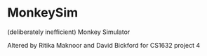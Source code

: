 # MonkeySim
(deliberately inefficient) Monkey Simulator

Altered by Ritika Maknoor and David Bickford for CS1632 project 4
